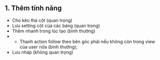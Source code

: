 ## 1. Thêm tính năng

- Cho kéo thả cột (quan trọng)
- Lưu setting cột của các bảng (quan trọng)
- Thêm nhanh trong lúc tạo (bình thường)
- - Thanh action follow theo bên góc phải nếu không còn trong view của user nữa (bình thường);
- Lưu nháp (không quan trọng)